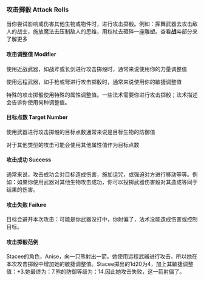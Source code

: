 ### 攻击掷骰 Attack Rolls

当你尝试影响或伤害其他生物或物件时，进行攻击掷骰。例如：挥舞武器去攻击敌人的战士，施放魔法去压制敌人的思维，用权杖去砸碎一座雕塑。查看**战斗**部分来了解更多

#### 攻击调整值 **Modifier**

使用近战武器，如战斧或长剑进行攻击掷骰时，通常来说使用你的力量调整值

使用远程武器，如手枪或弩进行攻击掷骰时，通常来说使用你的敏捷调整值

特殊的攻击掷骰使用特殊的属性调整值。一些法术需要你进行攻击掷骰；法术描述会告诉你使用何种调整值。

#### 目标点数 **Target Number**

使用武器进行攻击掷骰的目标点数通常来说是目标生物的防御值

对于其他类型的攻击可能会使用其他属性值作为目标点数

#### 攻击成功 **Success**

通常来说，攻击成功会对目标造成伤害，施加诅咒，或强迫对方进行移动等等。例如：如果你使用武器对其他生物攻击成功，你可以投掷武器伤害骰对其造成等同于结果的伤害。

#### 攻击失败 **Failure**

目标会避开本次攻击：可能是你武器没打中，你射偏了，法术没能造成伤害或控制目标。

#### 攻击掷骰范例

Stacee的角色，Anise，向一只熊射出一箭。她使用远程武器进行攻击，所以她在本次攻击掷骰中增加她的敏捷调整值。Stacee掷出的1d20为4，加上其敏捷调整值：+3.她最终为：7.熊的防御等级为：14.因此她攻击失败，这一箭射偏了。
